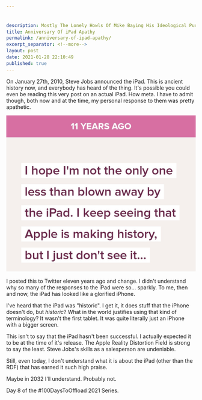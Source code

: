 ```yaml
---


description: Mostly The Lonely Howls Of Mike Baying His Ideological Purity At The Moon
title: Anniversary Of iPad Apathy
permalink: /anniversary-of-ipad-apathy/
excerpt_separator: <!--more-->
layout: post
date: 2021-01-28 22:10:49
published: true
---
```


On January 27th, 2010, Steve Jobs announced the iPad. This is ancient history now, and everybody has heard of the thing. It's possible you could even be reading this very post on an actual iPad. How meta. I have to admit though, both now and at the time, my personal response to them was pretty apathetic.

<!--more-->

![](/assets/images/NotBlownAway.jpg)

I posted this to Twitter eleven years ago and change. I didn't understand why so many of the responses to the iPad were so... sparkly. To me, then and now, the iPad has looked like a glorified iPhone.

I've heard that the iPad was "historic". I get it, it does stuff that the iPhone doesn't do, but _historic_? What in the world justifies using that kind of terminology? It wasn't the first tablet. It was quite literally just an iPhone with a bigger screen.

This isn't to say that the iPad hasn't been successful. I actually expected it to be at the time of it's release. The Apple Reality Distortion Field is strong to say the least. Steve Jobs's skills as a salesperson are undeniable.

Still, even today, I don't understand what it is about the iPad (other than the RDF) that has earned it such high praise.

Maybe in 2032 I'll understand. Probably not.

Day 8 of the #100DaysToOffload 2021 Series.
